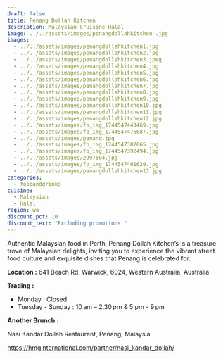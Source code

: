 ```yaml
---
draft: false
title: Penang Dollah Kitchen
description: Malaysian Cruisine Halal
image: ../../assets/images/penangdollahkitchen-.jpg
images:
  - ../../assets/images/penangdollahkitchen1.jpg
  - ../../assets/images/penangdollahkitchen2.jpg
  - ../../assets/images/penangdollahkitchen3.jpeg
  - ../../assets/images/penangdollahkitchen4.jpg
  - ../../assets/images/penangdollahkitchen5.jpg
  - ../../assets/images/penangdollahkitchen6.jpg
  - ../../assets/images/penangdollahkitchen7.jpg
  - ../../assets/images/penangdollahkitchen8.jpg
  - ../../assets/images/penangdollahkitchen9.jpg
  - ../../assets/images/penangdollahkitchen10.jpg
  - ../../assets/images/penangdollahkitchen11.jpg
  - ../../assets/images/penangdollahkitchen12.jpg
  - ../../assets/images/fb_img_1744547443469.jpg
  - ../../assets/images/fb_img_1744547476687.jpg
  - ../../assets/images/penang.jpg
  - ../../assets/images/fb_img_1744547382065.jpg
  - ../../assets/images/fb_img_1744547392494.jpg
  - ../../assets/images/2997504.jpg
  - ../../assets/images/fb_img_1744547401629.jpg
  - ../../assets/images/penangdollahkitchen13.jpg
categories:
  - foodanddrinks
cuisine:
  - Malaysian
  - Halal
region: wa
discount_pct: 10
discount_text: "Excluding promotions "
---
```

Authentic Malaysian food in Perth, Penang Dollah Kitchen’s is a treasure trove of Malaysian delights, inviting you to experience the vibrant street food culture and exquisite dishes that Penang is celebrated for.

**Location :** 641 Beach Rd, Warwick, 6024, Western Australia, Australia

**Trading :**

* Monday : Closed
* Tuesday - Sunday : 10 am – 2.30 pm & 5 pm - 9 pm

**Another Brunch :**

Nasi Kandar Dollah Restaurant, Penang, Malaysia 

https://hmginternational.com/partner/nasi_kandar_dollah/
